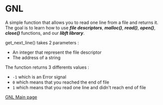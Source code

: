 # GNL

A simple function that allows you to read one line from a file and returns it. The goal is to learn how to use ***file descriptors***, ***malloc()***, ***read()***, ***open()***, ***close()*** functions, and our ***libft library***.

get_next_line() takes 2 parameters : 

- An integer that represent the file descriptor
- The address of a string
                    
The function returns 3 differents values :

- ``-1`` which is an Error signal
- ``0`` which means that you reached the end of file
- ``1`` which means that you read one line and didn't reach end of file

[GNL Main page](https://github.com/Cerveaulent/GNL)
